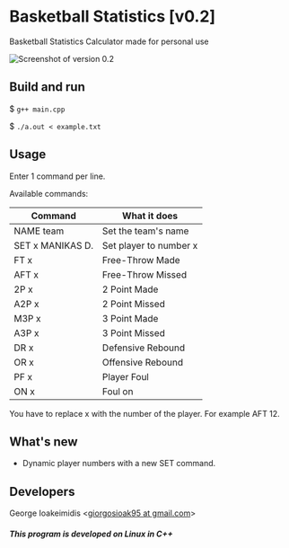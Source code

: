# Basketball Statistics [v0.2] #
Basketball Statistics Calculator made for personal use

![Screenshot of version 0.2](https://i.imgur.com/drNKOcK.png)

## Build and run ##

$ <code>g++ main.cpp</code>

$ <code>./a.out < example.txt</code>

## Usage ##

Enter 1 command per line.

Available commands: 

| Command           | What it does          |
| ----------------- | --------------------- |
| NAME team         | Set the team's name   |
| SET x MANIKAS D.  | Set player to number x|    |
| FT x              | Free-Throw Made       |
| AFT x             | Free-Throw Missed     |
| 2P x              | 2 Point Made          |
| A2P x             | 2 Point Missed        |
| M3P x             | 3 Point Made          |
| A3P x             | 3 Point Missed        |
| DR x              | Defensive Rebound     |
| OR x              | Offensive Rebound     |
| PF x              | Player Foul           |
| ON x              | Foul on               |

You have to replace x with the number of the player. For example AFT 12.

## What's new ##

* Dynamic player numbers with a new SET command.

## Developers ##

George Ioakeimidis <[giorgosioak95 at gmail.com](mailto:giorgosioak95@gmail.com?Subject=gtkshutdown)>

##### _This program is developed on Linux in C++_ #####
